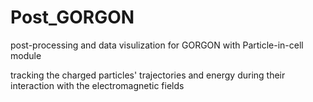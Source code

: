 # Post_GORGON

post-processing and data visulization for GORGON with Particle-in-cell module 

tracking the charged particles' trajectories and energy during their interaction with the electromagnetic fields
